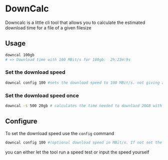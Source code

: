 # DownCalc

Downcalc is a little cli tool that allows you to calculate the estimated download time for a file of a given filesize

## Usage
```bash
downcal 100gb
# => Download time with 100 MBit/s for 100gb:  2h:23m:9s
```

### Set the download speed
```bash
downcal config 100 #sets the download speed to 100 MBit/s. not giving a value prompts a speed test
```

### Set the download speed once
```bash
downcal -s 500 20gb # calculates the time needed to downlaod 20GB with 500 MBit/s
```

## Configure

To set the download speed use the `config` command

```bash
downcal config 100 #(optional download speed in MBit/s. If not set the tool will prompt you to run a speed test)
```

you can either let the tool run a speed test or input the speed yourself



